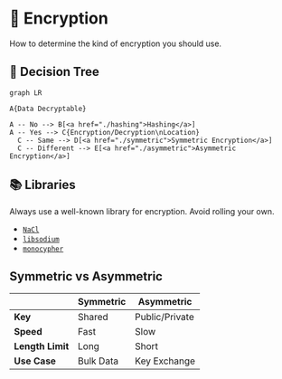 # 🔐 Encryption

How to determine the kind of encryption you should use.

## 🌲 Decision Tree

```mermaid
graph LR

A{Data Decryptable}

A -- No --> B[<a href="./hashing">Hashing</a>]
A -- Yes --> C{Encryption/Decryption\nLocation}
  C -- Same --> D[<a href="./symmetric">Symmetric Encryption</a>]
  C -- Different --> E[<a href="./asymmetric">Asymmetric Encryption</a>]
```

## 📚 Libraries

Always use a well-known library for encryption. Avoid rolling your own.

- [`NaCl`](https://nacl.cr.yp.to/)
- [`libsodium`](https://github.com/jedisct1/libsodium)
- [`monocypher`](https://github.com/LoupVaillant/Monocypher)

## Symmetric vs Asymmetric

|                  | Symmetric | Asymmetric     |
| ---------------- | --------- | -------------- |
| **Key**          | Shared    | Public/Private |
| **Speed**        | Fast      | Slow           |
| **Length Limit** | Long      | Short          |
| **Use Case**     | Bulk Data | Key Exchange   |

